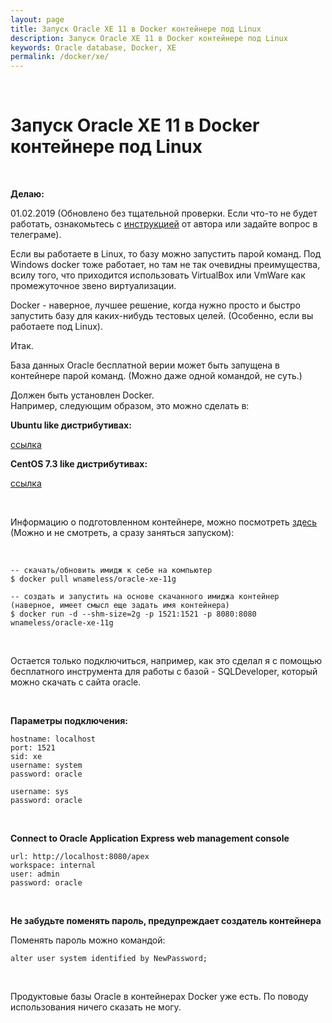 ```yaml
---
layout: page
title: Запуск Oracle XE 11 в Docker контейнере под Linux
description: Запуск Oracle XE 11 в Docker контейнере под Linux
keywords: Oracle database, Docker, XE
permalink: /docker/xe/
---
```


<br/>

# Запуск Oracle XE 11 в Docker контейнере под Linux

<br/>

**Делаю:**

01.02.2019 (Обновлено без тщательной проверки. Если что-то не будет работать, ознакомьтесь с <a href="https://github.com/wnameless/docker-oracle-xe-11g">инструкцией</a> от автора или задайте вопрос в телеграме).

Если вы работаете в Linux, то базу можно запустить парой команд. Под Windows docker тоже работает, но там не так очевидны преимущества, всилу того, что приходится использовать VirtualBox или VmWare как промежуточное звено виртуализации.

Docker - наверное, лучшее решение, когда нужно просто и быстро запустить базу для каких-нибудь тестовых целей. (Особенно, если вы работаете под Linux).

Итак.

База данных Oracle бесплатной верии может быть запущена в контейнере парой команд. (Можно даже одной командой, не суть.)

Должен быть установлен Docker.  
Например, следующим образом, это можно сделать в:

**Ubuntu like дистрибутивах:**

<a href="//sysadm.ru/devops/containers/docker/setup/ubuntu/">ссылка</a>

**CentOS 7.3 like дистрибутивах:**

<a href="//sysadm.ru/devops/containers/docker/setup/centos/7/">ссылка</a>

<br/>

Информацию о подготовленном контейнере, можно посмотреть <a href="https://github.com/wnameless/docker-oracle-xe-11g">здесь</a> (Можно и не смотреть, а сразу заняться запуском):

<br/>

    -- скачать/обновить имидж к себе на компьютер
    $ docker pull wnameless/oracle-xe-11g

    -- создать и запустить на основе скачанного имиджа контейнер (наверное, имеет смысл еще задать имя контейнера)
    $ docker run -d --shm-size=2g -p 1521:1521 -p 8080:8080 wnameless/oracle-xe-11g

<br/>

Остается только подключиться, например, как это сделал я с помощью бесплатного инструмента для работы с базой - SQLDeveloper, который можно скачать с сайта oracle.

<br/>

**Параметры подключения:**

    hostname: localhost
    port: 1521
    sid: xe
    username: system
    password: oracle

    username: sys
    password: oracle

<br/>

**Connect to Oracle Application Express web management console**

    url: http://localhost:8080/apex
    workspace: internal
    user: admin
    password: oracle

<br/>

**Не забудьте поменять пароль, предупреждает создатель контейнера**

Поменять пароль можно командой:

    alter user system identified by NewPassword;

<br/>

Продуктовые базы Oracle в контейнерах Docker уже есть. По поводу использования ничего сказать не могу.
